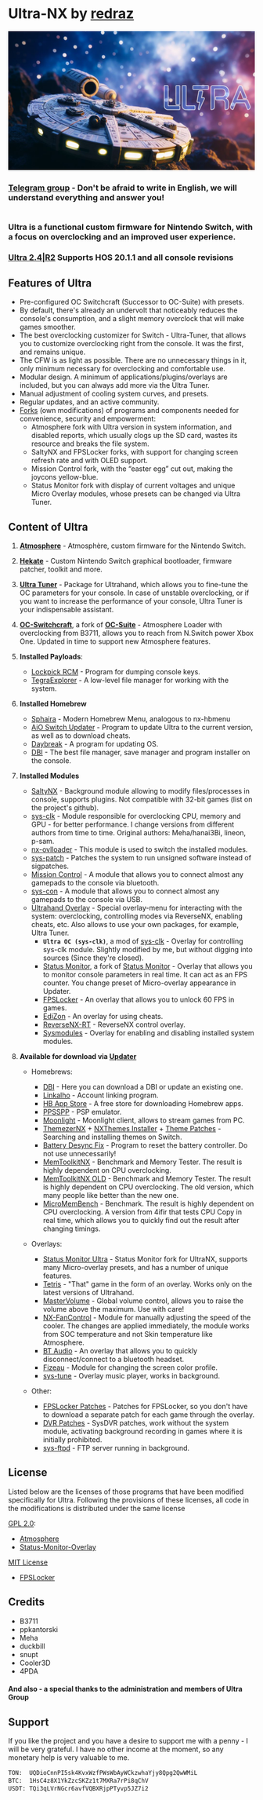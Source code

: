 # Ultra-NX by **[redraz](https://github.com/redraz)**

![](https://github.com/Ultra-NX/Ultra-Resources/raw/main/Ultra.png)

### [Telegram group](https://t.me/UltraNX) - Don't be afraid to write in English, we will understand everything and answer you!
#
### Ultra is a functional custom firmware for Nintendo Switch, with a focus on overclocking and an improved user experience.

### [Ultra 2.4|R2](https://github.com/Ultra-NX/UltraNX/releases) Supports HOS 20.1.1 and all console revisions



## Features of Ultra

* Pre-configured OC Switchcraft (Successor to OC-Suite) with presets.
* By default, there's already an undervolt that noticeably reduces the console's consumption, and a slight memory overclock that will make games smoother.
* The best overclocking customizer for Switch - Ultra-Tuner, that allows you to customize overclocking right from the console. It was the first, and remains unique.
* The CFW is as light as possible. There are no unnecessary things in it, only minimum necessary for overclocking and comfortable use.
* Modular design. A minimum of applications/plugins/overlays are included, but you can always add more via the Ultra Tuner.
* Manual adjustment of cooling system curves, and presets.
* Regular updates, and an active community.
* [Forks](https://github.com/Ultra-NX/Ultra-Resources/tree/main/patches) (own modifications) of programs and components needed for convenience, security and empowerment:
   * Atmosphere fork with Ultra version in system information, and disabled reports, which usually clogs up the SD card, wastes its resource and breaks the file system.
   * SaltyNX and FPSLocker forks, with support for changing screen refresh rate and with OLED support.
   * Mission Control fork, with the “easter egg” cut out, making the joycons yellow-blue.
   * Status Monitor fork with display of current voltages and unique Micro Overlay modules, whose presets can be changed via Ultra Tuner.



## Content of Ultra

1. **[Atmosphere](https://github.com/Atmosphere-NX/Atmosphere)** - Atmosphère, custom firmware for the Nintendo Switch.
1. **[Hekate](https://github.com/CTCaer/hekate)** - Custom Nintendo Switch graphical bootloader, firmware patcher, toolkit and more.
1. **[Ultra Tuner](https://github.com/Ultra-NX/Ultra-Tuner)** - Package for Ultrahand, which allows you to fine-tune the OC parameters for your console. In case of unstable overclocking, or if you want to increase the performance of your console, Ultra Tuner is your indispensable assistant.
1. **[OC-Switchcraft](https://github.com/halop/OC-Switchcraft-EOS/releases)**, a fork of **[OC-Suite](https://github.com/hanai3Bi/Switch-OC-Suite/)** - Atmosphere Loader with overclocking from B3711, allows you to reach from N.Switch power Xbox One. Updated in time to support new Atmosphere features.


1. **Installed Payloads**:
   * [Lockpick RCM](https://github.com/impeeza/Lockpick_RCMDecScots) - Program for dumping console keys.
   * [TegraExplorer](https://github.com/suchmememanyskill/TegraExplorer) - A low-level file manager for working with the system.


1. **Installed Homebrew**
   * [Sphaira](https://github.com/ITotalJustice/sphaira) - Modern Homebrew Menu, analogous to nx-hbmenu
   * [AiO Switch Updater](https://github.com/HamletDuFromage/aio-switch-updater) - Program to update Ultra to the current version, as well as to download cheats.
   * [Daybreak](https://github.com/Atmosphere-NX/Atmosphere) - A program for updating OS.
   * [DBI](https://4pda.to/forum/index.php?showtopic=939714&st=1100#entry86288632) - The best file manager, save manager and program installer on the console.


1. **Installed Modules**
   * [SaltyNX](https://github.com/masagrator/SaltyNX) - Background module allowing to modify files/processes in console, supports plugins. Not compatible with 32-bit games (list on the project's github).
   * [sys-clk](https://github.com/halop/OC_Toolkit_SC_EOS) - Module responsible for overclocking CPU, memory and GPU - for better performance. I change versions from different authors from time to time. Original authors: Meha/hanai3Bi, lineon, p-sam.
   * [nx-ovlloader](https://github.com/ppkantorski/nx-ovlloader) - This module is used to switch the installed modules.
   * [sys-patch](https://github.com/impeeza/sys-patch) - Patches the system to run unsigned software instead of sigpatches.
   * [Mission Control](https://github.com/ndeadly/MissionControl) - A module that allows you to connect almost any gamepads to the console via bluetooth.
   * [sys-con](https://github.com/o0Zz/sys-con) - A module that allows you to connect almost any gamepads to the console via USB.
   * [Ultrahand Overlay](https://github.com/ppkantorski/Ultrahand-Overlay) - Special overlay-menu for interacting with the system: overclocking, controlling modes via ReverseNX, enabling cheats, etc. Also allows to use your own packages, for example, Ultra Tuner.
     - **`Ultra OC (sys-clk)`**, a mod of [sys-clk](https://github.com/halop/OC_Toolkit_SC_EOS) - Overlay for controlling sys-clk module. Slightly modified by me, but without digging into sources (Since they're closed).
     - [Status Monitor](https://github.com/Ultra-NX/Status-Monitor-Overlay), a fork of [Status Monitor](https://github.com/masagrator/Status-Monitor-Overlay) - Overlay that allows you to monitor console parameters in real time. It can act as an FPS counter. You change preset of Micro-overlay appearance in Updater.
     - [FPSLocker](https://github.com/masagrator/FPSLocker) - An overlay that allows you to unlock 60 FPS in games.
     - [EdiZon](https://github.com/proferabg/EdiZon-Overlay) - An overlay for using cheats.
     - [ReverseNX-RT](https://github.com/masagrator/ReverseNX-RT) - ReverseNX control overlay.
     - [Sysmodules](https://github.com/ppkantorski/ovl-sysmodules) - Overlay for enabling and disabling installed system modules.


1. **Available for download via [Updater](https://github.com/Ultra-NX/Ultra/wiki/Tuner-RU#Updater)**
   * Homebrews:
      * [DBI](https://4pda.to/forum/index.php?showtopic=939714&st=1100#entry86288632) - Here you can download a DBI or update an existing one.
      * [Linkalho](https://gbatemp.net/download/linkalho.38822/) - Account linking program.
      * [HB App Store](https://github.com/fortheusers/hb-appstore) - A free store for downloading Homebrew apps.
      * [PPSSPP](https://gbatemp.net/threads/ppsspp-switch-standalone-beta.544071/post-10492671) - PSP emulator.
      * [Moonlight](https://github.com/XITRIX/Moonlight-Switch) - Moonlight client, allows to stream games from PC.
      * [ThemezerNX](https://github.com/suchmememanyskill/themezer-nx) + [NXThemes Installer](https://github.com/exelix11/SwitchThemeInjector) + [Theme Patches](https://github.com/exelix11/theme-patches) - Searching and installing themes on Switch.
      * [Battery Desync Fix](https://github.com/CTCaer/battery_desync_fix_nx) - Program to reset the battery controller. Do not use unnecessarily!
      * [MemToolkitNX](https://discord.com/channels/854839758815363072/1173171845139288114/1324099100202766408) - Benchmark and Memory Tester. The result is highly dependent on CPU overclocking.
      * [MemToolkitNX OLD](https://discord.com/channels/854839758815363072/1173171845139288114/1276196700750479480) - Benchmark and Memory Tester. The result is highly dependent on CPU overclocking. The old version, which many people like better than the new one.
      * [MicroMemBench](https://github.com/rashevskyv/4IFIR) - Benchmark. The result is highly dependent on CPU overclocking. A version from 4ifir that tests CPU Copy in real time, which allows you to quickly find out the result after changing timings.

   * Overlays:
      * [Status Monitor Ultra](https://github.com/Ultra-NX/Status-Monitor-Overlay) - Status Monitor fork for UltraNX, supports many Micro-overlay presets, and has a number of unique features.
      * [Tetris](https://github.com/ppkantorski/Tetris-Overlay/) - "That" game in the form of an overlay. Works only on the latest versions of Ultrahand.
      * [MasterVolume](https://github.com/averne/MasterVolume) - Global volume control, allows you to raise the volume above the maximum. Use with care!
      * [NX-FanControl](https://github.com/Zathawo/NX-FanControl) - Module for manually adjusting the speed of the cooler. The changes are applied immediately, the module works from SOC temperature and not Skin temperature like Atmosphere.
      * [BT Audio](https://github.com/masagrator/BT_Audio-ovl) - An overlay that allows you to quickly disconnect/connect to a bluetooth headset.
      * [Fizeau](https://github.com/averne/Fizeau) - Module for changing the screen color profile.
      * [sys-tune](https://github.com/HookedBehemoth/sys-tune) - Overlay music player, works in background.

   * Other:
      * [FPSLocker Patches](https://github.com/masagrator/FPSLocker-Warehouse) - Patches for FPSLocker, so you don't have to download a separate patch for each game through the overlay.
      * [DVR Patches](https://github.com/exelix11/dvr-patches) - SysDVR patches, work without the system module, activating background recording in games where it is initially prohibited.
      * [sys-ftpd](https://github.com/cathery/sys-ftpd) - FTP server running in background.



## License

Listed below are the licenses of those programs that have been modified specifically for Ultra. Following the provisions of these licenses, all code in the modifications is distributed under the same license

[GPL 2.0](https://github.com/Atmosphere-NX/Atmosphere/blob/master/LICENSE): 
  * [Atmosphere](https://github.com/Atmosphere-NX/Atmosphere)
  * [Status-Monitor-Overlay](https://github.com/masagrator/Status-Monitor-Overlay)

[MIT License](https://github.com/masagrator/FPSLocker/blob/main/LICENSE)
  * [FPSLocker](https://github.com/masagrator/FPSLocker)



## Credits 

* B3711
* ppkantorski
* Meha
* duckbill
* snupt
* Cooler3D
* 4PDA
#### And also - a special thanks to the administration and members of Ultra Group



## Support

If you like the project and you have a desire to support me with a penny - I will be very grateful.
I have no other income at the moment, so any monetary help is very valuable to me.            
```
TON:  UQDioCnnPI5sk4KvxWzfPWsWbAyWCkzwhaYjy8Qpg2QwWMiL
BTC:  1HsC4z8X1YkZzcSKZz1t7MXRa7rPi8qChV
USDT: TQi3qLVrNGcr6avfVQBXRjpPTyvp5JZ7i2
```